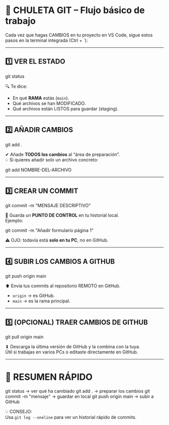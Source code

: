 # 📌 CHULETA GIT – Flujo básico de trabajo

Cada vez que hagas CAMBIOS en tu proyecto en VS Code, sigue estos pasos en la terminal integrada (Ctrl + `):

---

## 1️⃣ VER EL ESTADO


git status

🔍 Te dice:
- En qué **RAMA** estás (`main`).
- Qué archivos se han MODIFICADO.
- Qué archivos están LISTOS para guardar (staging).

---

## 2️⃣ AÑADIR CAMBIOS


git add .

✔ Añade **TODOS los cambios** al “área de preparación”.  
💡 Si quieres añadir solo un archivo concreto:  


git add NOMBRE-DEL-ARCHIVO


---

## 3️⃣ CREAR UN COMMIT


git commit -m "MENSAJE DESCRIPTIVO"

📝 Guarda un **PUNTO DE CONTROL** en tu historial local.  
Ejemplo:  


git commit -m "Añadir formulario página 1"


⚠️ OJO: todavía está **solo en tu PC**, no en GitHub.

---

## 4️⃣ SUBIR LOS CAMBIOS A GITHUB


git push origin main

⬆ Envía tus commits al repositorio REMOTO en GitHub.  
- `origin` → es GitHub.  
- `main` → es la rama principal.

---

## 5️⃣ (OPCIONAL) TRAER CAMBIOS DE GITHUB


git pull origin main

⬇ Descarga la última versión de GitHub y la combina con la tuya.  
Útil si trabajas en varios PCs o editaste directamente en GitHub.

---

# 🔄 RESUMEN RÁPIDO


git status → ver qué ha cambiado
git add . → preparar los cambios
git commit -m "mensaje" → guardar en local
git push origin main → subir a GitHub


💡 CONSEJO:  
Usa `git log --oneline` para ver un historial rápido de commits.
